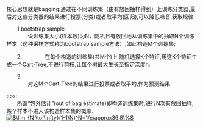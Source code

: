 
核心思想就是bagging:通过在不同训练集（由有放回抽样得到）上训练分类器,最后对这些分类器的结果进行投票(分类)或者取平均(回归),可以降低噪音,获取规律  

&emsp;&emsp;1.bootstrap sample  
&emsp;&emsp;&emsp;&emsp;设训练集大小(样本数)为N，随机且有放回地从训练集中的抽取N个训练样本（这种采样方式称为bootstrap sample方法）,如此构造M个训练集;  

&emsp;&emsp;2.
&emsp;&emsp;&emsp;&emsp;在每个构造的训练集(共M个)上,随机选择K个特征,用这K个特征生成一个Cart-Tree,不进行剪枝,让每个树最大生长至指定深度h.  

&emsp;&emsp;3.  
&emsp;&emsp;&emsp;&emsp;对这M个Cart-Tree的结果进行投票或者取平均,作为预测结果.  

tips:  
&emsp;&emsp;所谓“包外估计”(out of bag estimate)即构造训练集时,进行N次有放回抽样,某个样本不进入该构造样本集的概率.
<a href="https://www.codecogs.com/eqnedit.php?latex=$\lim_{N&space;\to&space;\infty}(1-1/N)^N=1/e\approx36.8\%$" target="_blank"><img src="https://latex.codecogs.com/gif.latex?$\lim_{N&space;\to&space;\infty}(1-1/N)^N=1/e\approx36.8\%$" title="$\lim_{N \to \infty}(1-1/N)^N=1/e\approx36.8\%$" /></a>  






